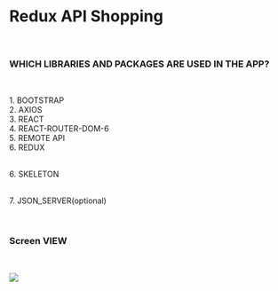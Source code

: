 <h1> Redux API Shopping </h1></br>

<h3> WHICH LIBRARIES AND PACKAGES ARE USED IN THE APP? </h3> </br>

<p> 1. BOOTSTRAP </br> 
2. AXIOS </br>
3. REACT </br>
4. REACT-ROUTER-DOM-6 </br>
5. REMOTE API </br>
6. REDUX  </p> </br>
6. SKELETON  </p> </br>
7. JSON_SERVER(optional) </p> </br>

<h3> Screen VIEW </h3> </br>

![](screen.gif) </br>
